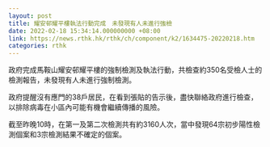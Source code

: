 ```yaml
---
layout: post
title: 耀安邨耀平樓執法行動完成　未發現有人未進行強檢
date: 2022-02-18 15:34:14.000000000 +08:00
link: https://news.rthk.hk/rthk/ch/component/k2/1634475-20220218.htm
categories: rthk
---
```


政府完成馬鞍山耀安邨耀平樓的強制檢測及執法行動，共檢查約350名受檢人士的檢測報告，未發現有人未進行強制檢測。
 
政府提醒沒有應門的38戶居民，在看到張貼的告示後，盡快聯絡政府進行檢查，以排除病毒在小區內可能有機會繼續傳播的風險。

截至昨晚10時，在第一及第二次檢測共有約3160人次，當中發現64宗初步陽性檢測個案和3宗檢測結果不確定的個案。
